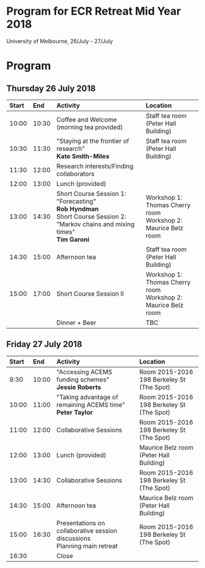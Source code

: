 # Program for ECR Retreat Mid Year 2018
University of Melbourne, 26/July - 27/July

# Program

## Thursday 26 July 2018 


| Start | End     | Activity    | Location|
| :---- | :------ | :------------------------------------------------------------------------- |:-------------|
| 10:00 | 10:30 |  Coffee and Welcome <br> (morning tea provided)| Staff tea room (Peter Hall Building)|
| 10:30 | 11:30 | "Staying at the frontier of research" <br> **Kate Smith-Miles** | Staff tea room (Peter Hall Building) |
| 11:30 | 12:00 | Research interests/Finding collaborators |
| 12:00 | 13:00 | Lunch (provided) |
| 13:00 | 14:30 | Short Course Session 1: "Forecasting" <br> **Rob Hyndman**  <br> Short Course Session 2: "Markov chains and mixing times" <br> **Tim Garoni**  | Workshop 1: Thomas Cherry room <br> Workshop 2: Maurice Belz room |
| 14:30 | 15:00 |  Afternoon tea | Staff tea room (Peter Hall Building) |
| 15:00 | 17:00 | Short Course Session II |Workshop 1: Thomas Cherry room <br> Workshop 2: Maurice Belz room|
|  |  | Dinner + Beer |TBC|

   
## Friday 27 July 2018

| Start | End     | Activity    |Location|
| :---- | :------ | :------------------------------------------------------------------------- |:-------------|
| 9:30 | 10:00 |"Accessing ACEMS funding schemes" <br> **Jessie Roberts**|Room 2015-2016 <br> 198 Berkeley St (The Spot)|
| 10:00 | 11:00 |"Taking advantage of remaining ACEMS time"  <br> **Peter Taylor**|Room 2015-2016 <br> 198 Berkeley St (The Spot)|
| 11:00 | 12:00 | Collaborative Sessions |Room 2015-2016 <br> 198 Berkeley St (The Spot)|
| 12:00 | 13:00 | Lunch (provided) |Maurice Belz room (Peter Hall Building)|
| 13:00 | 14:30 | Collaborative Sessions |Room 2015-2016 <br>  198 Berkeley St (The Spot)|
| 14:30 | 15:00 | Afternoon tea |Maurice Belz room (Peter Hall Building)|
| 15:00 | 16:30 | Presentations on collaborative session discussions <br> Planning main retreat | Room 2015-2016 <br> 198 Berkeley St (The Spot)|
| 16:30 |  | Close |
